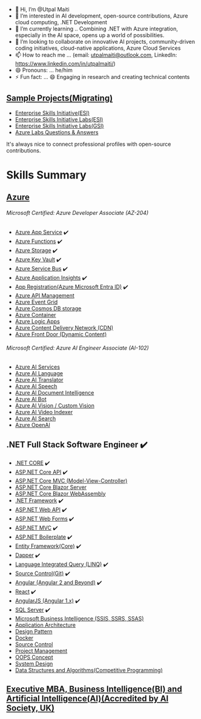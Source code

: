 - 👋 Hi, I’m @Utpal Maiti
- 👀 I’m interested in AI development, open-source contributions, Azure cloud computing, .NET Development
- 🌱 I’m currently learning .. Combining .NET with Azure integration, especially in the AI space, opens up a world of possibilities.
- 💞️ I’m looking to collaborate on innovative AI projects, community-driven coding initiatives, cloud-native applications, Azure Cloud Services
- 📫 How to reach me ... (email: utpalmaiti@outlook.com, LinkedIn: https://www.linkedin.com/in/utpalmaiti/)
- 😄 Pronouns: ... he/him
- ⚡ Fun fact: ... 😄 Engaging in research and creating technical contents

## [Sample Projects(Migrating)](https://github.com/UtpalMaiti/)

- [Enterprise Skills Initiative(ESI)](https://esi.microsoft.com/)
- [Enterprise Skills Initiative Labs(ESI)](https://esi.learnondemand.net/)
- [Enterprise Skills Initiative Labs(GSI)](https://gsi.learnondemand.net/)
- [Azure Labs Questions & Answers](/AzureLabs)

It's always nice to connect professional profiles with open-source contributions.

# Skills Summary

## [Azure](/InterviewQuestionsAnswers/AZURE/)

###### Microsoft Certified: Azure Developer Associate (AZ-204)

- [Azure App Service](/InterviewQuestionsAnswers/AZURE/AzureAppService/) ✔️
- [Azure Functions](/InterviewQuestionsAnswers/AZURE/AzureFunctions/) ✔️
- [Azure Storage](/InterviewQuestionsAnswers/AZURE/AzureStorage/) ✔️
- [Azure Key Vault](/InterviewQuestionsAnswers/AZURE/AzureKeyVault/) ✔️
- [Azure Service Bus](/InterviewQuestionsAnswers/AZURE/AzureServiceBus) ✔️
- [Azure Application Insights](/InterviewQuestionsAnswers/AZURE/AzureApplicationInsights) ✔️
- [App Registration(Azure Microsoft Entra ID)](/InterviewQuestionsAnswers/AZURE/AzureMicrosoftEntraID) ✔️
- [Azure API Management](/InterviewQuestionsAnswers/AZURE/AzureAPIManagement)
- [Azure Event Grid](/InterviewQuestionsAnswers/AZURE/AzureEventGrid)
- [Azure Cosmos DB storage](/InterviewQuestionsAnswers/AZURE/AzureAPIManagement)
- [Azure Container](/InterviewQuestionsAnswers/AZURE/AzureAPIManagement)
- [Azure Logic Apps](/InterviewQuestionsAnswers/AZURE/AzureLogicApps)
- [Azure Content Delivery Network (CDN)](</InterviewQuestionsAnswers/AZURE/AzureContentDeliveryNetwork(CDN)VSAzureFrontDoor(DynamicContent)>)
- [Azure Front Door (Dynamic Content)](</InterviewQuestionsAnswers/AZURE/AzureContentDeliveryNetwork(CDN)VSAzureFrontDoor(DynamicContent)>)

###### Microsoft Certified: Azure AI Engineer Associate (AI-102)

- [Azure AI Services](https://github.com/utpal-maiti/Azure_AI_Services)
- [Azure AI Language](https://github.com/utpal-maiti/Azure_AI_Services)
- [Azure AI Translator](https://github.com/utpal-maiti/Azure_AI_Services)
- [Azure AI Speech](https://github.com/utpal-maiti/Azure_AI_Services)
- [Azure Al Document Intelligence](https://github.com/utpal-maiti/Azure_AI_Services)
- [Azure Al Bot](https://github.com/utpal-maiti/Azure_AI_Services)
- [Azure Al Vision / Custom Vision](https://github.com/utpal-maiti/Azure_AI_Services)
- [Azure AI Video Indexer](https://github.com/utpal-maiti/Azure_AI_Services)
- [Azure AI Search](https://github.com/utpal-maiti/Azure_AI_Services)
- [Azure OpenAl](https://github.com/utpal-maiti/Azure_AI_Services)

## .NET Full Stack Software Engineer ✔️

- [.NET CORE](/InterviewQuestionsAnswers/DOTNETCORE/) ✔️
- [ASP.NET Core API](/InterviewQuestionsAnswers/DOTNETCORE/API/) ✔️
- [ASP.NET Core MVC (Model-View-Controller)](/InterviewQuestionsAnswers/DOTNETCORE/MVC/)
- [ASP.NET Core Blazor Server](https://github.com/utpal-maiti/DOTNET_CORE/MVC/)
- [ASP.NET Core Blazor WebAssembly](https://github.com/utpal-maiti/DOTNET_CORE/MVC/)
- [.NET Framework](https://github.com/utpal-maiti/DOTNET_Framework/) ✔️
- [ASP.NET Web API](https://github.com/utpal-maiti/DOTNET_CORE/MVC/) ✔️
- [ASP.NET Web Forms](https://github.com/utpal-maiti/DOTNET_CORE/MVC/) ✔️
- [ASP.NET MVC](https://github.com/utpal-maiti/DOTNET_CORE/MVC/) ✔️
- [ASP.NET Boilerplate](https://aspnetboilerplate.com/Pages/Documents/) ✔️
- [Entity Framework(Core)](/InterviewQuestionsAnswers/EntityFramework) ✔️
- [Dapper](/InterviewQuestionsAnswers/Dapper) ✔️
- [Language Integrated Query (LINQ)](/InterviewQuestionsAnswers/LanguageIntegratedQuery) ✔️
- [Source Control(Git)](/InterviewQuestionsAnswers/ANGUALR) ✔️
- [Angular (Angular 2 and Beyond)](/InterviewQuestionsAnswers/ANGUALR) ✔️
- [React](/InterviewQuestionsAnswers/REACT) ✔️
- [AngularJS (Angular 1.x)](/InterviewQuestionsAnswers/ANGULARjs/) ✔️
- [SQL Server](/InterviewQuestionsAnswers/SQLServer/) ✔️
- [Microsoft Business Intelligence (SSIS, SSRS, SSAS)](/InterviewQuestionsAnswers/MicrosoftBusinessIntelligence/)
- [Application Architecture](/InterviewQuestionsAnswers/ApplicationArchitecture)
- [Design Pattern](/InterviewQuestionsAnswers/DesignPattern)
- [Docker](/InterviewQuestionsAnswers/Docker)
- [Source Control](/InterviewQuestionsAnswers/SourceControl)
- [Project Management](/InterviewQuestionsAnswers/ProjectManagement)
- [OOPS Concept](/InterviewQuestionsAnswers/OOPSConcept)
- [System Design](/InterviewQuestionsAnswers/SystemDesign)
- [Data Structures and Algorithms(Competitive Programming)](/InterviewQuestionsAnswers/CompetitiveProgramming)

## [Executive MBA, Business Intelligence(BI) and Artificial Intelligence(AI)(Accredited by AI Society, UK)](https://1drv.ms/f/s!Ag9M8LJ1-ryBg603NWszYxQUQhzG8w)

